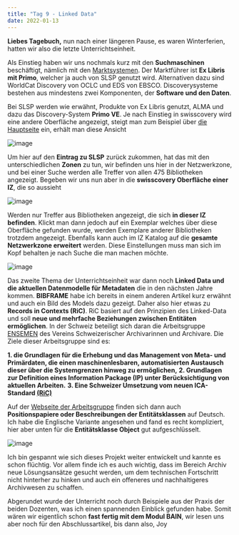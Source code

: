 ```yaml
---
title: "Tag 9 - Linked Data"
date: 2022-01-13
---
```


**Liebes Tagebuch,** nun nach einer längeren Pause, es waren Winterferien, hatten wir also die letzte Unterrichtseinheit.

Als Einstieg haben wir uns nochmals kurz mit den **Suchmaschinen** beschäftigt, nämlich mit den [Marktsystemen](https://americanlibrariesmagazine.org/2020/05/01/2020-library-systems-report/). Der Marktführer ist **Ex Libris mit Primo**, welcher ja auch von SLSP genutzt wird. Alternativen dazu sind WorldCat Discovery von OCLC und EDS von EBSCO. Discoverysysteme bestehen aus mindestens zwei Komponenten, der **Software und den Daten**.

Bei SLSP werden wie erwähnt, Produkte von Ex Libris genutzt, ALMA und dazu das Discovery-System **Primo VE**. Je nach Einstieg in swisscovery wird eine andere Oberfläche angezeigt, steigt man zum Beispiel über [die Hauptseite](https://swisscovery.slsp.ch/discovery/search?vid=41SLSP_NETWORK:VU1_UNION) ein, erhält man diese Ansicht

![image](https://user-images.githubusercontent.com/90834675/151674173-c2a0b18c-0dca-42cb-ad3e-3f7b4bec0828.png)

 
Um hier auf den **Eintrag zu SLSP** zurück zukommen, hat das mit den unterschiedlichen **Zonen** zu tun, wir befinden uns hier in der Netzwerkzone, und bei einer Suche werden alle Treffer von allen 475 Bibliotheken angezeigt. Begeben wir uns nun aber in die **swisscovery Oberfläche einer IZ**, die so aussieht

![image](https://user-images.githubusercontent.com/90834675/151674184-bd2a9420-dfe9-4dd7-88d6-9bc6b6874685.png)

 
Werden nur Treffer aus Bibliotheken angezeigt, die sich **in dieser IZ befinden**. Klickt man dann jedoch auf ein Exemplar welches über diese Oberfläche gefunden wurde, werden Exemplare anderer Bibliotheken trotzdem angezeigt. Ebenfalls kann auch im IZ Katalog auf die **gesamte Netzwerkzone erweitert** werden. Diese Einstellungen muss man sich im Kopf behalten je nach Suche die man machen möchte.

![image](https://user-images.githubusercontent.com/90834675/151674239-5457e215-f744-47e3-b2f4-40c2fca304b9.png)


Das zweite Thema der Unterrichtseinheit war dann noch **Linked Data und die aktuellen Datenmodelle für Metadaten** die in den nächsten Jahre kommen. **BIBFRAME** habe ich bereits in einem anderen Artikel kurz erwähnt und auch ein Bild des Models dazu gezeigt. Daher also hier etwas zu **Records in Contexts (RiC)**. RiC basiert auf den Prinzipien des Linked-Data und soll **neue und mehrfache Beziehungen zwischen Entitäten ermöglichen**. In der Schweiz beteiligt sich daran die Arbeitsgruppe [ENSEMEN](https://vsa-aas.ch/arbeitsgruppen/projektgruppe-ensemen/) des Vereins Schweizerischer Archivarinnen und Archivare. Die Ziele dieser Arbeitsgruppe sind es:

**1.	die Grundlagen für die Erhebung und das Management von Meta- und Primärdaten, die einen maschinenlesbaren, automatisierten Austausch dieser über die Systemgrenzen hinweg zu ermöglichen,**
**2.	Grundlagen zur Definition eines Information Package (IP) unter Berücksichtigung von aktuellen Arbeiten.**
**3.	Eine Schweizer Umsetzung vom neuen ICA-Standard [(RiC)](https://www.ica.org/en/records-in-contexts-conceptual-model)**

Auf der [Webseite der Arbeitsgruppe](https://vsa-aas.ch/ressourcen/produkte-ensemen/grundlagendokumente/) finden sich dann auch **Positionspapiere oder Beschreibungen der Entitätsklassen** auf Deutsch. Ich habe die Englische Variante angesehen und fand es recht kompliziert, hier aber unten für die **Entitätsklasse Object** gut aufgeschlüsselt. 

![image](https://user-images.githubusercontent.com/90834675/151674301-071cb655-4bd4-48ab-a2f8-21610b7f8c2d.png)

 
Ich bin gespannt wie sich dieses Projekt weiter entwickelt und kannte es schon flüchtig. Vor allem finde ich es auch wichtig, dass im Bereich Archiv neue Lösungsansätze gesucht werden, um dem technischen Fortschritt nicht hinterher zu hinken und auch ein offeneres und nachhaltigeres Archivwesen zu schaffen.

Abgerundet wurde der Unterricht noch durch Beispiele aus der Praxis der beiden Dozenten, was ich einen spannenden Einblick gefunden habe. 
Somit wären wir eigentlich schon **fast fertig mit dem Modul BAIN**, wir lesen uns aber noch für den Abschlussartikel, bis dann also,
Joy

